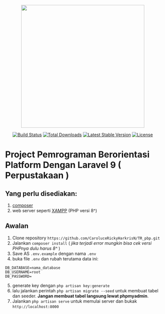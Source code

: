 <p align="center"><a href="https://laravel.com" target="_blank"><img src="https://raw.githubusercontent.com/laravel/art/master/logo-lockup/5%20SVG/2%20CMYK/1%20Full%20Color/laravel-logolockup-cmyk-red.svg" width="400"></a></p>
<p align="center">
<a href="https://travis-ci.org/laravel/framework"><img src="https://travis-ci.org/laravel/framework.svg" alt="Build Status"></a>
<a href="https://packagist.org/packages/laravel/framework"><img src="https://img.shields.io/packagist/dt/laravel/framework" alt="Total Downloads"></a>
<a href="https://packagist.org/packages/laravel/framework"><img src="https://img.shields.io/packagist/v/laravel/framework" alt="Latest Stable Version"></a>
<a href="https://packagist.org/packages/laravel/framework"><img src="https://img.shields.io/packagist/l/laravel/framework" alt="License"></a>
</p>

# Project Pemrograman Berorientasi Platform Dengan Laravel 9 ( Perpustakaan )
## Yang perlu disediakan:
1. [composer](https://getcomposer.org/download/)
1. web server seperti [XAMPP](https://www.apachefriends.org/download.html) (PHP versi 8^)

## Awalan
1. Clone repository `https://github.com/CaroluceRickyHarkrisN/TR_pbp.git`
1. Jalankan `composer install` ( _jika terjadi error mungkin bisa cek versi PHPnya dulu harus 8^_ )
1. Save AS `.env.example` dengan nama `.env`
1. buka file `.env` dan rubah terutama data ini:
``` 
DB_DATABASE=nama_database
DB_USERNAME=root
DB_PASSWORD=
```
5. generate key dengan `php artisan key:generate`
6. lalu jalankan perintah `php artisan migrate --seed` untuk membuat tabel dan seeder. **Jangan membuat tabel langsung lewat phpmyadmin**.
7. Jalankan `php artisan serve` untuk memulai server dan bukak `http://localhost:8000`
